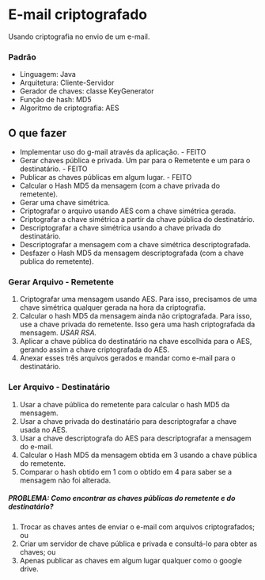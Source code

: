 # E-mail criptografado
Usando criptografia no envio de um e-mail.

### Padrão
* Linguagem: Java
* Arquitetura: Cliente-Servidor
* Gerador de chaves: classe KeyGenerator
* Função de hash: MD5
* Algoritmo de criptografia: AES 

## O que fazer
- Implementar uso do g-mail através da aplicação. - FEITO
- Gerar chaves pública e privada. Um par para o Remetente e um para o destinatário. - FEITO
- Publicar as chaves públicas em algum lugar. - FEITO
- Calcular o Hash MD5 da mensagem (com a chave privada do remetente).
- Gerar uma chave simétrica. 
- Criptografar o arquivo usando AES com a chave simétrica gerada.
- Criptografar a chave simétrica a partir da chave pública do destinatário.
- Descriptografar a chave simétrica usando a chave privada do destinatário.
- Descriptografar a mensagem com a chave simétrica descriptografada.
- Desfazer o Hash MD5 da mensagem descriptografada (com a chave publica do remetente).


### **Gerar Arquivo - Remetente**
1. Criptografar uma mensagem usando AES. Para isso, precisamos de uma chave simétrica qualquer gerada na hora da criptografia.
2. Calcular o hash MD5 da mensagem ainda não criptografada. Para isso, use a chave privada do remetente. Isso gera uma hash criptografada da mensagem. *USAR RSA.*
3. Aplicar a chave pública do destinatário na chave escolhida para o AES, gerando assim a chave criptografada do AES.
4. Anexar esses três arquivos gerados e mandar como e-mail para o destinatário.


### **Ler Arquivo - Destinatário**
1. Usar a chave pública do remetente para calcular o hash MD5 da mensagem.
2. Usar a chave privada do destinatário para descriptografar a chave usada no AES.
3. Usar a chave descriptografa do AES para descriptografar a mensagem do e-mail.
4. Calcular o Hash MD5 da mensagem obtida em 3 usando a chave pública do remetente.
5. Comparar o hash obtido em 1 com o obtido em 4 para saber se a mensagem não foi alterada.


##### *PROBLEMA:* Como encontrar as chaves públicas do remetente e do destinatário?
1. Trocar as chaves antes de enviar o e-mail com arquivos criptografados; ou
2. Criar um servidor de chave pública e privada e consultá-lo para obter as chaves; ou
3. Apenas publicar as chaves em algum lugar qualquer como o google drive.
